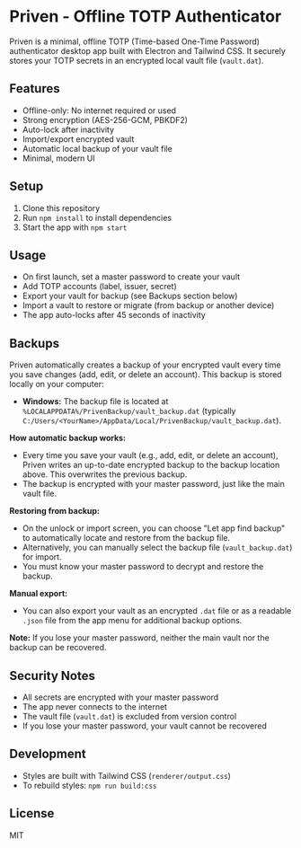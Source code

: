 # Priven - Offline TOTP Authenticator

Priven is a minimal, offline TOTP (Time-based One-Time Password) authenticator desktop app built with Electron and Tailwind CSS. It securely stores your TOTP secrets in an encrypted local vault file (`vault.dat`).

## Features
- Offline-only: No internet required or used
- Strong encryption (AES-256-GCM, PBKDF2)
- Auto-lock after inactivity
- Import/export encrypted vault
- Automatic local backup of your vault file
- Minimal, modern UI

## Setup
1. Clone this repository
2. Run `npm install` to install dependencies
3. Start the app with `npm start`

## Usage
- On first launch, set a master password to create your vault
- Add TOTP accounts (label, issuer, secret)
- Export your vault for backup (see Backups section below)
- Import a vault to restore or migrate (from backup or another device)
- The app auto-locks after 45 seconds of inactivity

## Backups

Priven automatically creates a backup of your encrypted vault every time you save changes (add, edit, or delete an account). This backup is stored locally on your computer:

- **Windows:** The backup file is located at `%LOCALAPPDATA%/PrivenBackup/vault_backup.dat` (typically `C:/Users/<YourName>/AppData/Local/PrivenBackup/vault_backup.dat`).

**How automatic backup works:**
- Every time you save your vault (e.g., add, edit, or delete an account), Priven writes an up-to-date encrypted backup to the backup location above. This overwrites the previous backup.
- The backup is encrypted with your master password, just like the main vault file.

**Restoring from backup:**
- On the unlock or import screen, you can choose "Let app find backup" to automatically locate and restore from the backup file.
- Alternatively, you can manually select the backup file (`vault_backup.dat`) for import.
- You must know your master password to decrypt and restore the backup.

**Manual export:**
- You can also export your vault as an encrypted `.dat` file or as a readable `.json` file from the app menu for additional backup options.

**Note:** If you lose your master password, neither the main vault nor the backup can be recovered.

## Security Notes
- All secrets are encrypted with your master password
- The app never connects to the internet
- The vault file (`vault.dat`) is excluded from version control
- If you lose your master password, your vault cannot be recovered

## Development
- Styles are built with Tailwind CSS (`renderer/output.css`)
- To rebuild styles: `npm run build:css`

## License
MIT 